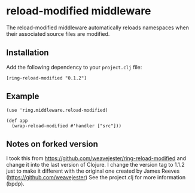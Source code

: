# reload-modified middleware

The reload-modified middleware automatically reloads namespaces when
their associated source files are modified.

## Installation

Add the following dependency to your `project.clj` file:

    [ring-reload-modified "0.1.2"]

## Example

    (use 'ring.middleware.reload-modified)
    
    (def app
      (wrap-reload-modified #'handler ["src"]))

## Notes on forked version

I took this from https://github.com/weavejester/ring-reload-modified and change it into the last version of Clojure. I change the version tag to 1.1.2 just to make it different with the original one created by James Reeves (https://github.com/weavejester) See the project.clj for more information (bpdp).
